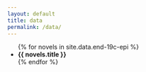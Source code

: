 ```yaml
---
layout: default
title: data
permalink: /data/
---
```


<ul>
{% for novels in site.data.end-19c-epi %}
 <li>
  <strong>{{ novels.title }}</strong>
 </li>
{% endfor %}
</ul>
